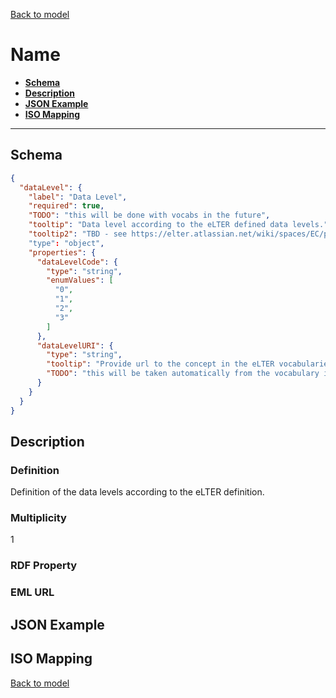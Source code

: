 [Back to model](_base.md)

# Name

- **[Schema](#schema)**
- **[Description](#description)**
- **[JSON Example](#json-example)**
- **[ISO Mapping](#iso-mapping)**
---
## Schema
```json
{
  "dataLevel": {
    "label": "Data Level",
    "required": true,
    "TODO": "this will be done with vocabs in the future",
    "tooltip": "Data level according to the eLTER defined data levels.",
    "tooltip2": "TBD - see https://elter.atlassian.net/wiki/spaces/EC/pages/918749186/eLTER+Data+Levels"
    "type": "object",
    "properties": {
      "dataLevelCode": {
        "type": "string",
        "enumValues": [
          "0",
          "1",
          "2",
          "3"
        ]
      },
      "dataLevelURI": {
        "type": "string",
        "tooltip": "Provide url to the concept in the eLTER vocabularies.",
        "TODO": "this will be taken automatically from the vocabulary in future"
      }
    }
  }
}
```
## Description
### Definition
Definition of the data levels according to the eLTER definition.
### Multiplicity
1
### RDF Property
### EML URL

## JSON Example
## ISO Mapping

[Back to model](_base.md)
